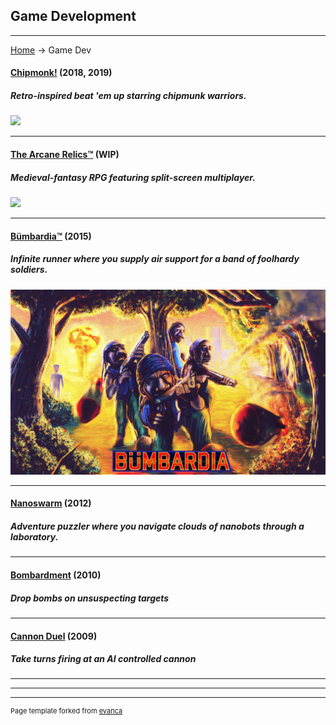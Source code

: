 ## Game Development

---
[Home](/) -> Game Dev

#### [Chipmonk!](/chipmonk) (2018, 2019)
##### Retro-inspired beat 'em up starring chipmunk warriors.
[<img src="https://media.indiedb.com/images/presskit/1/2/1054/Chipmonk_Cover_Art_ReallyWide.1.png?raw=true"/>](/chipmonk)

---
#### [The Arcane Relics™](/tar) (WIP)
##### Medieval-fantasy RPG featuring split-screen multiplayer.
[<img src="https://media.indiedb.com/images/members/4/3265/3264780/profile/TAR_Icon_Banner.png?raw=true"/>](/tar)

---
#### [Bümbardia™](/bumbardia) (2015)
##### Infinite runner where you supply air support for a band of foolhardy soldiers.
[<img src="images/digital_art/bumbardia.jpg?raw=true"/>](/bumbardia)

---
#### [Nanoswarm](/nanoswarm) (2012)
##### Adventure puzzler where you navigate clouds of nanobots through a laboratory.

---
#### [Bombardment](/bombardment) (2010)
##### Drop bombs on unsuspecting targets

---
#### [Cannon Duel](/cannon_duel) (2009)
##### Take turns firing at an AI controlled cannon

---


---

---
<p style="font-size:11px">Page template forked from <a href="https://github.com/evanca/quick-portfolio">evanca</a></p>
<!-- Remove above link if you don't want to attibute -->
